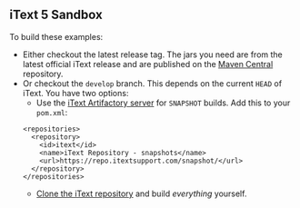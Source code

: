 iText 5 Sandbox
---------------

To build these examples:

* Either checkout the latest release tag. The jars you need are from the latest official iText release and are published on the [Maven Central][1] repository.
* Or checkout the `develop` branch. This depends on the current `HEAD` of iText. You have two options:
  * Use the [iText Artifactory server][2] for `SNAPSHOT` builds. Add this to your `pom.xml`:
  ```
  <repositories>
    <repository>
      <id>itext</id>
      <name>iText Repository - snapshots</name>
      <url>https://repo.itextsupport.com/snapshot/</url>
    </repository>
  </repositories>
  ```
  * [Clone the iText repository][3] and build _everything_ yourself.

[1]: https://search.maven.org/
[2]: https://repo.itextsupport.com/snapshot/
[3]: https://github.com/itext/itextpdf
